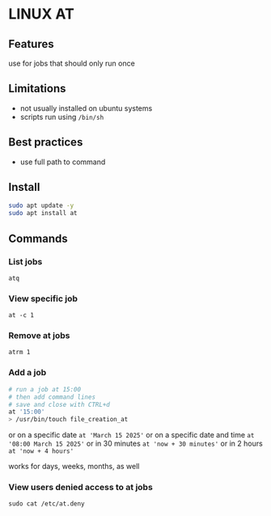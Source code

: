 # LINUX AT

## Features
use for jobs that should only run once

## Limitations
- not usually installed on ubuntu systems
- scripts run using `/bin/sh`

## Best practices
- use full path to command

## Install
```bash
sudo apt update -y
sudo apt install at
```

## Commands

### List jobs
`atq`

### View specific job
`at -c 1`

### Remove at jobs
`atrm 1`

### Add a job
```bash
# run a job at 15:00
# then add command lines
# save and close with CTRL+d
at '15:00'
> /usr/bin/touch file_creation_at
```
or on a specific date
`at 'March 15 2025'`
or on a specific date and time
`at '08:00 March 15 2025'`
or in 30 minutes
`at 'now + 30 minutes'`
or in 2 hours
`at 'now + 4 hours'`

works for days, weeks, months, as well

### View users denied access to at jobs
`sudo cat /etc/at.deny`